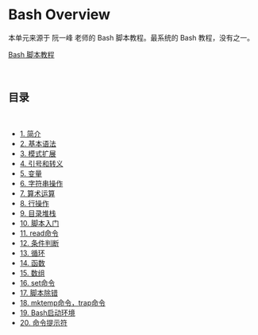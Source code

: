# Bash Overview

本单元来源于 阮一峰 老师的 Bash 脚本教程。最系统的 Bash 教程，没有之一。

[Bash 脚本教程](https://wangdoc.com/bash/index.html)

<br>

## 目录
<br>

- [1. 简介](Doc/a-简介.md)
- [2. 基本语法](Doc/b-基本语法.md)
- [3. 模式扩展](Doc/c-模式扩展.md)
- [4. 引号和转义](Doc/d-引号和转义.md)
- [5. 变量](Doc/e-变量.md)
- [6. 字符串操作](Doc/f-字符串操作.md)
- [7. 算术运算](Doc/g-算术运算.md)
- [8. 行操作](Doc/h-行操作.md)
- [9. 目录堆栈](Doc/i-目录堆栈.md)
- [10. 脚本入门](Doc/j-脚本入门.md)
- [11. read命令](Doc/k-read命令.md)
- [12. 条件判断](Doc/l-条件判断.md)
- [13. 循环](Doc/m-循环.md)
- [14. 函数](Doc/n-函数.md)
- [15. 数组](Doc/o-数组.md)
- [16. set命令](Doc/p-set命令.md)
- [17. 脚本除错](Doc/q-脚本除错.md)
- [18. mktemp命令，trap命令](Doc/r-mktemp命令，trap命令.md)
- [19. Bash启动环境](Doc/s-Bash启动环境.md)
- [20. 命令提示符](Doc/t-命令提示符.md)
